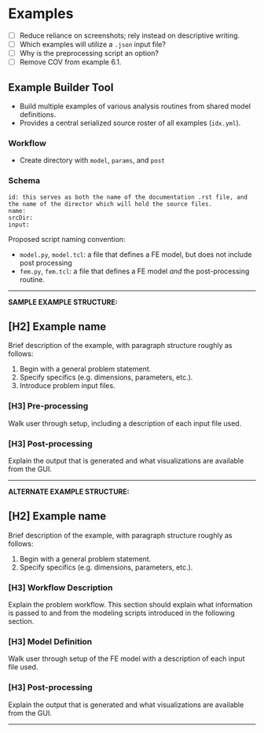 # Examples

- [ ] Reduce reliance on screenshots; rely instead on descriptive writing.
- [ ] Which examples will utilize a `.json` input file?
- [ ] Why is the preprocessing script an option?
- [ ] Remove COV from example 6.1.

## Example Builder Tool

- Build multiple examples of various analysis routines from shared model definitions.
- Provides a central serialized source roster of all examples (`idx.yml`).

### Workflow

- Create directory with `model`, `params`, and `post`

### Schema

    id: this serves as both the name of the documentation .rst file, and the name of the director which will hold the source files.
    name:
    srcDir:
    input:

Proposed script naming convention:

- `model.py`, `model.tcl`: a file that defines a FE model, but does not include post processing
- `fem.py`, `fem.tcl`: a file that defines a FE model *and* the post-processing routine.


--------------------------------------

**SAMPLE EXAMPLE STRUCTURE:**

## [H2] Example name

Brief description of the example, with paragraph structure roughly as follows:

1. Begin with a general problem statement.
2. Specify specifics (e.g. dimensions, parameters, etc.).
3. Introduce problem input files.

### [H3] Pre-processing

Walk user through setup, including a description of each input file used.

### [H3] Post-processing

Explain the output that is generated and what visualizations are available from the GUI.

-------------------------------------------

**ALTERNATE EXAMPLE STRUCTURE:**

## [H2] Example name

Brief description of the example, with paragraph structure roughly as follows:

1. Begin with a general problem statement.
2. Specify specifics (e.g. dimensions, parameters, etc.).

### [H3] Workflow Description

Explain the problem workflow. This section should explain what information is passed to and from the modeling scripts introduced in the following section.

### [H3] Model Definition

Walk user through setup of the FE model with a description of each input file used.

### [H3] Post-processing

Explain the output that is generated and what visualizations are available from the GUI.

-------------------------------------------
